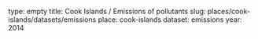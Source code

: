 type: empty
title: Cook Islands / Emissions of pollutants
slug: places/cook-islands/datasets/emissions
place: cook-islands
dataset: emissions
year: 2014
